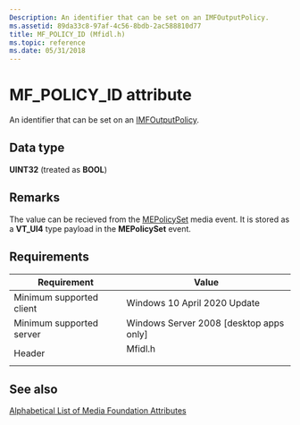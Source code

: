 ```yaml
---
Description: An identifier that can be set on an IMFOutputPolicy.
ms.assetid: 89da33c8-97af-4c56-8bdb-2ac588810d77
title: MF_POLICY_ID (Mfidl.h)
ms.topic: reference
ms.date: 05/31/2018
---
```


# MF\_POLICY\_ID attribute

An identifier that can be set on an [IMFOutputPolicy](/windows/win32/api/mfidl/nn-mfidl-imfoutputpolicy).

## Data type

**UINT32** (treated as **BOOL**)

## Remarks

The value can be recieved from the [MEPolicySet](./mepolicyset.md) media event. It is stored as a **VT_UI4** type payload in the **MEPolicySet** event.


## Requirements



| Requirement | Value |
|-------------------------------------|------------------------------------------------------------------------------------|
| Minimum supported client<br/> | Windows 10 April 2020 Update   <br/>                                      |
| Minimum supported server<br/> | Windows Server 2008 \[desktop apps only\]<br/>                               |
| Header<br/>                   | <dl> <dt>Mfidl.h</dt> </dl> |



## See also

<dl> <dt>

[Alphabetical List of Media Foundation Attributes](alphabetical-list-of-media-foundation-attributes.md)
</dt> <dt>



 

 
